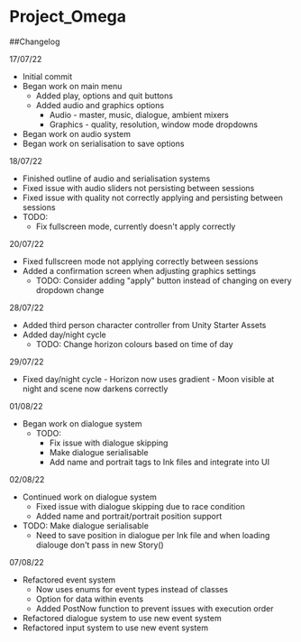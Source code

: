 # Project_Omega
 
##Changelog

17/07/22
- Initial commit
- Began work on main menu
	- Added play, options and quit buttons
	- Added audio and graphics options
		- Audio - master, music, dialogue, ambient mixers
		- Graphics - quality, resolution, window mode dropdowns
- Began work on audio system
- Began work on serialisation to save options

18/07/22
- Finished outline of audio and serialisation systems
- Fixed issue with audio sliders not persisting between sessions
- Fixed issue with quality not correctly applying and persisting between sessions
- TODO: 
	- Fix fullscreen mode, currently doesn't apply correctly
	
20/07/22
- Fixed fullscreen mode not applying correctly between sessions
- Added a confirmation screen when adjusting graphics settings
	- TODO: Consider adding "apply" button instead of changing on every dropdown change
	
28/07/22
- Added third person character controller from Unity Starter Assets
- Added day/night cycle
	- TODO: Change horizon colours based on time of day 
	
29/07/22
- Fixed day/night cycle
		- Horizon now uses gradient
		- Moon visible at night and scene now darkens correctly

01/08/22
- Began work on dialogue system
	- TODO: 
		- Fix issue with dialogue skipping
		- Make dialogue serialisable
		- Add name and portrait tags to Ink files and integrate into UI
		
02/08/22
- Continued work on dialogue system
	- Fixed issue with dialogue skipping due to race condition
	- Added name and portrait/portrait position support
- TODO: Make dialogue serialisable
	- Need to save position in dialogue per Ink file and when loading dialouge
	  don't pass in new Story() 
	 
07/08/22
- Refactored event system
	- Now uses enums for event types instead of classes
	- Option for data within events
	- Added PostNow function to prevent issues with execution order
- Refactored dialogue system to use new event system
- Refactored input system to use new event system